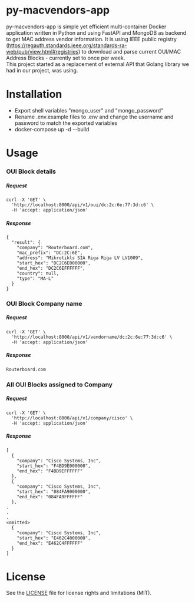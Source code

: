 # py-macvendors-app
py-macvendors-app is simple yet efficient multi-container Docker application written in Python and using FastAPI and MongoDB as backend to get MAC address vendor information.
It is using IEEE public registry (https://regauth.standards.ieee.org/standards-ra-web/pub/view.html#registries) to download and parse current OUI/MAC Address Blocks - currently set to once per week.\
This project started as a replacement of external API that Golang library we had in our project, was using.

# Installation
* Export shell variables "mongo_user" and "mongo_password"
* Rename .env.example files to .env and change the username and password to match the exported variables
* docker-compose up -d --build

# Usage
### OUI Block details
##### Request
```
curl -X 'GET' \
  'http://localhost:8000/api/v1/oui/dc:2c:6e:77:3d:c6' \
  -H 'accept: application/json'
```

##### Response
```
{
  "result": {
    "company": "Routerboard.com",
    "mac_prefix": "DC:2C:6E",
    "address": "Mikrotikls SIA Riga Riga LV LV1009",
    "start_hex": "DC2C6E000000",
    "end_hex": "DC2C6EFFFFFF",
    "country": null,
    "type": "MA-L"
  }
}
```


### OUI Block Company name
##### Request
```
curl -X 'GET' \
  'http://localhost:8000/api/v1/vendorname/dc:2c:6e:77:3d:c6' \
  -H 'accept: application/json'
```

##### Response
```html
Routerboard.com
```


### All OUI Blocks assigned to Company
##### Request
```
curl -X 'GET' \
  'http://localhost:8000/api/v1/company/cisco' \
  -H 'accept: application/json'
```

##### Response
```
[
  {
    "company": "Cisco Systems, Inc",
    "start_hex": "F4BD9E000000",
    "end_hex": "F4BD9EFFFFFF"
  },
  {
    "company": "Cisco Systems, Inc",
    "start_hex": "084FA9000000",
    "end_hex": "084FA9FFFFFF"
  },
.
.
.
<omitted>
  {
    "company": "Cisco Systems, Inc",
    "start_hex": "E462C4000000",
    "end_hex": "E462C4FFFFFF"
  }
]
```

# License
See the [LICENSE](https://github.com/plmatev/py-macvendors-app/blob/main/LICENSE.md) file for license rights and limitations (MIT).
